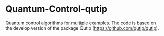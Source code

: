 # Quantum-Control-qutip
Quantum control algorithms for multiple examples.
The code is based on the develop version of the package Qutip (https://github.com/qutip/qutip).
